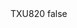 <?xml version="1.0" encoding="UTF-8"?>
<CustomMetadata xmlns="http://soap.sforce.com/2006/04/metadata">
    <label>TXU820</label>
    <protected>false</protected>
</CustomMetadata>
